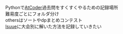 Pythonで[AtCoder](https://atcoder.jp/)過去問をすくすくやるための記録場所
<br>難易度ごとにフォルダ分け
<br>othersはソートやdpまとめコンテスト
<br>[Isuue](https://github.com/wasshoy/atcoder/issues)に大会別に解いた方法を記録していきたい
